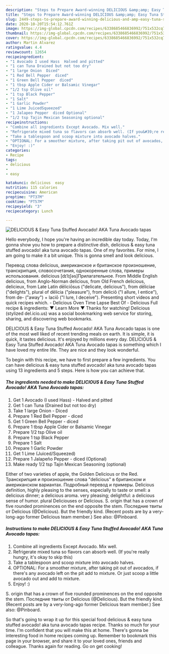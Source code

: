 ```yaml
---
description: "Steps to Prepare Award-winning DELICIOUS &amp;amp; Easy Tuna Stuffed Avocado! AKA Tuna Avocado tapas"
title: "Steps to Prepare Award-winning DELICIOUS &amp;amp; Easy Tuna Stuffed Avocado! AKA Tuna Avocado tapas"
slug: 2449-steps-to-prepare-award-winning-delicious-and-amp-easy-tuna-stuffed-avocado-aka-tuna-avocado-tapas
date: 2020-10-20T15:54:12.761Z
image: https://img-global.cpcdn.com/recipes/6338685466836992/751x532cq70/delicious-easy-tuna-stuffed-avocado-aka-tuna-avocado-tapas-recipe-main-photo.jpg
thumbnail: https://img-global.cpcdn.com/recipes/6338685466836992/751x532cq70/delicious-easy-tuna-stuffed-avocado-aka-tuna-avocado-tapas-recipe-main-photo.jpg
cover: https://img-global.cpcdn.com/recipes/6338685466836992/751x532cq70/delicious-easy-tuna-stuffed-avocado-aka-tuna-avocado-tapas-recipe-main-photo.jpg
author: Martin Alvarez
ratingvalue: 4.4
reviewcount: 12654
recipeingredient:
- "1 Avocado I used Hass  Halved and pitted"
- "1 can Tuna Drained but not too dry"
- "1 large Onion  Diced"
- "1 Red Bell Pepper  diced"
- "1 Green Bell Pepper  diced"
- "1 tbsp Apple Cider or Balsamic Vinegar"
- "1/2 tsp Olive oil"
- "1 tsp Black Pepper"
- "1 Salt"
- "1 Garlic Powder"
- "1 Lime JuicedSqueezed"
- "1 Jalapeo Pepper  diced Optional"
- "1/2 tsp Tajin Mexican Seasoning optional"
recipeinstructions:
- "Combine all ingredients Except Avocado. Mix well."
- "Refrigerate mixed tuna so flavors can absorb well. (If you&#39;re really hungry, it&#39;s okay to skip this)"
- "Take a tablespoon and scoop mixture into avocado halves."
- "OPTIONAL: For a smoother mixture, after taking pit out of avocados, if there&#39;s any avocado left on the pit add to mixture. Or just scoop a little avocado out and add to mixture."
- "Enjoy! :)"
categories:
- Recipe
tags:
- delicious
- 
- easy

katakunci: delicious  easy 
nutrition: 115 calories
recipecuisine: American
preptime: "PT37M"
cooktime: "PT57M"
recipeyield: "3"
recipecategory: Lunch

---
```



![DELICIOUS &amp; Easy Tuna Stuffed Avocado! AKA Tuna Avocado tapas](https://img-global.cpcdn.com/recipes/6338685466836992/751x532cq70/delicious-easy-tuna-stuffed-avocado-aka-tuna-avocado-tapas-recipe-main-photo.jpg)

Hello everybody, I hope you're having an incredible day today. Today, I'm gonna show you how to prepare a distinctive dish, delicious &amp; easy tuna stuffed avocado! aka tuna avocado tapas. One of my favorites. For mine, I am going to make it a bit unique. This is gonna smell and look delicious.

Перевод слова delicious, американское и британское произношение, транскрипция, словосочетания, однокоренные слова, примеры использования. delicious [dɪˈlɪʃəs]Прилагательное. From Middle English delicious, from Anglo-Norman delicious, from Old French delicious, delicieux, from Late Latin dēliciōsus (&#34;delicate, delicious&#34;), from dēliciae (&#34;delights&#34;), plural of dēlicia (&#34;pleasure&#34;), from deliciō (&#34;I allure, I entice&#34;), from de- (&#34;away&#34;) + laciō (&#34;I lure, I deceive&#34;). Presenting short videos and quick recipes which. - Delicious Oven Time Lapse Best Of - Delicious Full recipe &amp; ingredients: ▼ Learn More ▼ Thanks for watching! Delicious (stylized del.icio.us) was a social bookmarking web service for storing, sharing, and discovering web bookmarks.

DELICIOUS &amp; Easy Tuna Stuffed Avocado! AKA Tuna Avocado tapas is one of the most well liked of recent trending meals on earth. It is simple, it is quick, it tastes delicious. It's enjoyed by millions every day. DELICIOUS &amp; Easy Tuna Stuffed Avocado! AKA Tuna Avocado tapas is something which I have loved my entire life. They are nice and they look wonderful.


To begin with this recipe, we have to first prepare a few ingredients. You can have delicious &amp; easy tuna stuffed avocado! aka tuna avocado tapas using 13 ingredients and 5 steps. Here is how you can achieve that.

<!--inarticleads1-->

##### The ingredients needed to make DELICIOUS &amp; Easy Tuna Stuffed Avocado! AKA Tuna Avocado tapas:

1. Get 1 Avocado (I used Hass) - Halved and pitted
1. Get 1 can Tuna (Drained but not too dry)
1. Take 1 large Onion - Diced
1. Prepare 1 Red Bell Pepper - diced
1. Get 1 Green Bell Pepper - diced
1. Prepare 1 tbsp Apple Cider or Balsamic Vinegar
1. Prepare 1/2 tsp Olive oil
1. Prepare 1 tsp Black Pepper
1. Prepare 1 Salt
1. Prepare 1 Garlic Powder
1. Get 1 Lime (Juiced/Squeezed)
1. Prepare 1 Jalapeño Pepper - diced (Optional)
1. Make ready 1/2 tsp Tajin Mexican Seasoning (optional)


Either of two varieties of apple, the Golden Delicious or the Red. Транскрипция и произношение слова &#34;delicious&#34; в британском и американском вариантах. Подробный перевод и примеры. Delicious definition, highly pleasing to the senses, especially to taste or smell: a delicious dinner; a delicious aroma. very pleasing; delightful: a delicious sense of humor. plural Deliciouses or Delicious. S. origin that has a crown of five rounded prominences on the end opposite the stem. Последние твиты от Delicious (@Delicious). But the friendly kind. (Recent posts are by a very-long-ago former Delicious team member.) See also: @Pinboard. 

<!--inarticleads2-->

##### Instructions to make DELICIOUS &amp; Easy Tuna Stuffed Avocado! AKA Tuna Avocado tapas:

1. Combine all ingredients Except Avocado. Mix well.
1. Refrigerate mixed tuna so flavors can absorb well. (If you&#39;re really hungry, it&#39;s okay to skip this)
1. Take a tablespoon and scoop mixture into avocado halves.
1. OPTIONAL: For a smoother mixture, after taking pit out of avocados, if there&#39;s any avocado left on the pit add to mixture. Or just scoop a little avocado out and add to mixture.
1. Enjoy! :)


S. origin that has a crown of five rounded prominences on the end opposite the stem. Последние твиты от Delicious (@Delicious). But the friendly kind. (Recent posts are by a very-long-ago former Delicious team member.) See also: @Pinboard. 

So that's going to wrap it up for this special food delicious &amp; easy tuna stuffed avocado! aka tuna avocado tapas recipe. Thanks so much for your time. I'm confident that you will make this at home. There's gonna be interesting food in home recipes coming up. Remember to bookmark this page in your browser, and share it to your loved ones, friends and colleague. Thanks again for reading. Go on get cooking!
